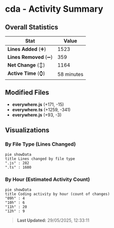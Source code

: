 # cda - Activity Summary 

## Overall Statistics

| Stat                   | Value                                                             |
| ---------------------- | ----------------------------------------------------------------- |
| **Lines Added** (➕)   | 1523                                          |
| **Lines Removed** (➖) | 359                                        |
| **Net Change** (↕)    | 1164                |
| **Active Time** (⌚)   | 58 minutes |


## Modified Files
- **everywhere.js** (+171, -15)
- **everywhere.ts** (+1259, -341)
- **everywhere.js** (+93, -3)

## Visualizations

### By File Type (Lines Changed)

```mermaid
pie showData
title Lines changed by file type
".js" : 282
".ts" : 1600
```

### By Hour (Estimated Activity Count)

```mermaid
pie showData
title Coding activity by hour (count of changes)
"09h" : 4
"10h" : 6
"11h" : 20
"12h" : 9
```


> **Last Updated:** 29/05/2025, 12:33:11